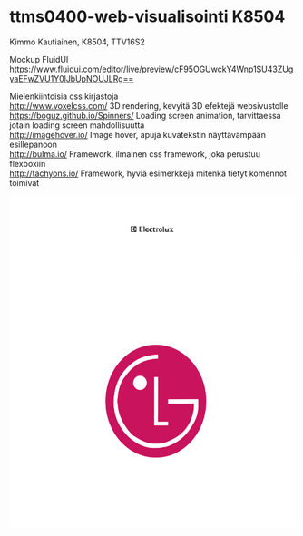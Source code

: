 # ttms0400-web-visualisointi K8504

Kimmo Kautiainen, K8504, TTV16S2

Mockup FluidUI https://www.fluidui.com/editor/live/preview/cF95OGUwckY4Wnp1SU43ZUgyaEFwZVU1Y0lJbUpNOUJLRg==

Mielenkiintoisia css kirjastoja <br>
http://www.voxelcss.com/ 3D rendering, kevyitä 3D efektejä websivustolle<br>
https://boguz.github.io/Spinners/  Loading screen animation, tarvittaessa jotain loading screen mahdollisuutta<br>
http://imagehover.io/  Image hover, apuja kuvatekstin näyttävämpään esillepanoon<br>
http://bulma.io/ Framework,  ilmainen css framework, joka perustuu flexboxiin<br>
http://tachyons.io/ Framework, hyviä esimerkkejä mitenkä tietyt komennot toimivat<br>


<img src="https://github.com/JAMK-IT-STUDENT/ttms0400-web-visualisointi-yhteinen-harjoitus-K8504/blob/master/ElectroluxLogo.svg">
<img src="https://github.com/JAMK-IT-STUDENT/ttms0400-web-visualisointi-yhteinen-harjoitus-K8504/blob/master/LGlogo1.1.svg">
